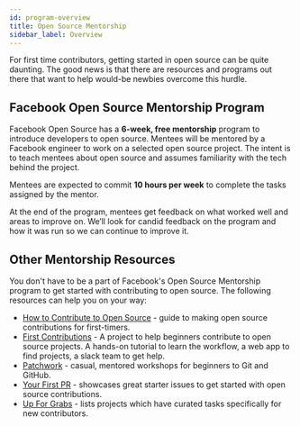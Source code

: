 ```yaml
---
id: program-overview
title: Open Source Mentorship
sidebar_label: Overview
---
```


For first time contributors, getting started in open source can be quite daunting. The good news is that there are resources and programs out there that want to help would-be newbies overcome this hurdle. 

## Facebook Open Source Mentorship Program

Facebook Open Source has a **6-week, free mentorship** program to introduce developers to open source. Mentees will be mentored by a Facebook engineer to work on a selected open source project. The intent is to teach mentees about open source and assumes familiarity with the tech behind the project.

Mentees are expected to commit **10 hours per week** to complete the tasks assigned by the mentor.

At the end of the program, mentees get feedback on what worked well and areas to improve on. We’ll look for candid feedback on the program and how it was run so we can continue to improve it.

## Other Mentorship Resources

You don't have to be a part of Facebook's Open Source Mentorship program to get started with contributing to open source. The following resources can help you on your way:

* [How to Contribute to Open Source](https://opensource.guide/how-to-contribute/) - guide to making open source contributions for first-timers.
* [First Contributions](https://roshanjossey.github.io/first-contributions/) - A project to help beginners contribute to open source projects. A hands-on tutorial to learn the workflow, a web app to find projects, a slack team to get help.
* [Patchwork](http://patchwork.github.io/) - casual, mentored workshops for beginners to Git and GitHub.
* [Your First PR](http://yourfirstpr.github.io/) - showcases great starter issues to get started with open source contributions.
* [Up For Grabs](http://up-for-grabs.net/) - lists projects which have curated tasks specifically for new contributors.
